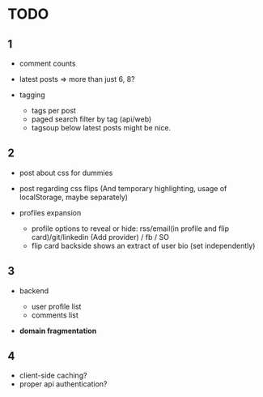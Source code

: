 TODO
=======

1
-------

- comment counts

- latest posts => more than just 6, 8?

- tagging
  - tags per post
  - paged search filter by tag (api/web)
  - tagsoup below latest posts might be nice.



2
-------

- post about css for dummies
- post regarding css flips (And temporary highlighting, usage of localStorage, maybe separately)

- profiles expansion
  - profile options to reveal or hide: rss/email(in profile and flip card)/git/linkedin (Add provider) / fb / SO
  - flip card backside shows an extract of user bio (set independently)



3
-------

- backend
  - user profile list
  - comments list

- **domain fragmentation**



4
-------
- client-side caching?
- proper api authentication?